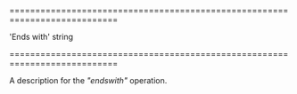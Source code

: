 <!--**
/*-------------------------------------------
    Auto-generated file. Do not modify.
-------------------------------------------

**-->
===========================================================================
<!--default-->'Ends with'<!--/default-->
<!--type-->string<!--/type-->
===========================================================================

<!--shortDescription-->
A description for the *"endswith"* operation.
<!--/shortDescription-->

<!--fullDescription-->

<!--/fullDescription-->